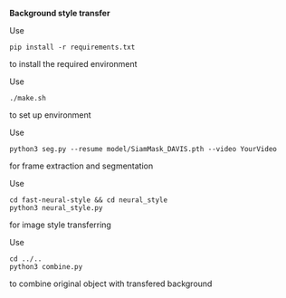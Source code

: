 **Background style transfer**

Use

```
pip install -r requirements.txt
```

to install the required environment



Use

```
./make.sh
```

to set up environment



Use 

```
python3 seg.py --resume model/SiamMask_DAVIS.pth --video YourVideo
```

for frame extraction and segmentation



Use

```
cd fast-neural-style && cd neural_style
python3 neural_style.py
```

for image style transferring



Use 

```
cd ../..
python3 combine.py
```

to combine original object with transfered background